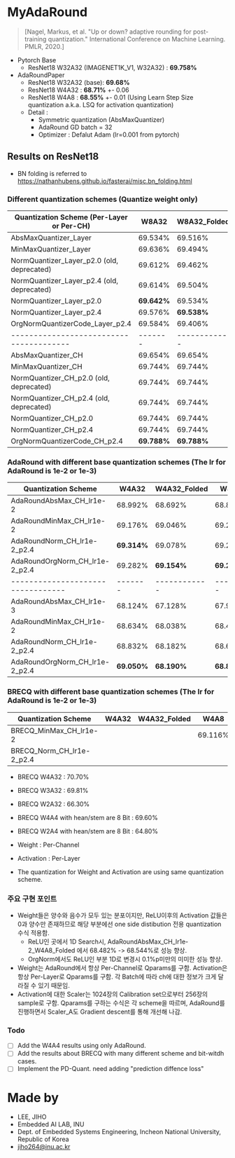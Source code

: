 # MyAdaRound
> [Nagel, Markus, et al. "Up or down? adaptive rounding for post-training quantization." International Conference on Machine Learning. PMLR, 2020.]

- Pytorch Base 
  - ResNet18 W32A32 (IMAGENET1K_V1, W32A32) : **69.758%**
- AdaRoundPaper
  - ResNet18 W32A32 (base): **69.68%**
  - ResNet18 W4A32 : **68.71%** +- 0.06
  - ResNet18 W4A8 : **68.55%** +- 0.01 (Using Learn Step Size quantization a.k.a. LSQ for activation quantization)
  - Detail : 
    - Symmetric quantization (AbsMaxQuantizer)
    - AdaRound GD batch = 32
    - Optimizer : Defalut Adam (lr=0.001 from pytorch)
    
## Results on ResNet18 
- BN folding is referred to https://nathanhubens.github.io/fasterai/misc.bn_folding.html
 
### Different quantization schemes (Quantize weight only)
| Quantization Scheme (Per-Layer or Per-CH)  | W8A32       | W8A32_Folded | W4A32       | W4A32_Folded |
| ------------------------------------------ | ----------- | ------------ | ----------- | ------------ |
| AbsMaxQuantizer_Layer                      | 69.534%     | 69.516%      | 0.762%      | 0.246%       |
| MinMaxQuantizer_Layer                      | 69.636%     | 69.494%      | 1.926%      | 0.284%       |
| NormQuantizer_Layer_p2.0 (old, deprecated) | 69.612%     | 69.462%      | 48.322%     | 24.248%      |
| NormQuantizer_Layer_p2.4 (old, deprecated) | 69.614%     | 69.504%      | **51.396%** | 21.970%      |
| NormQuantizer_Layer_p2.0                   | **69.642%** | 69.534%      | 41.198%     | 20.402%      |
| NormQuantizer_Layer_p2.4                   | 69.576%     | **69.538%**  | 43.800%     | 15.144%      |
| OrgNormQuantizerCode_Layer_p2.4            | 69.584%     | 69.406%      | 51.054%     | **27.032%**  |
| ---------------------------------------    | -------     | ------------ | -------     | ------------ |
| AbsMaxQuantizer_CH                         | 69.654%     | 69.654%      | 50.348%     | 51.232%      |
| MinMaxQuantizer_CH                         | 69.744%     | 69.744%      | 58.242%     | 58.236%      |
| NormQuantizer_CH_p2.0 (old, deprecated)    | 69.744%     | 69.744%      | 58.114%     | 58.296%      |
| NormQuantizer_CH_p2.4 (old, deprecated)    | 69.744%     | 69.744%      | 60.836%     | 59.864%      |
| NormQuantizer_CH_p2.0                      | 69.744%     | 69.744%      | 55.376%     | 57.444%      |
| NormQuantizer_CH_p2.4                      | 69.744%     | 69.744%      | **61.110%** | **60.980%**  |
| OrgNormQuantizerCode_CH_p2.4               | **69.788%** | **69.788%**  | 57.606%     | 57.606%      |

### AdaRound with different base quantization schemes (The lr for AdaRound is 1e-2 or 1e-3) 
| Quantization Scheme               | W4A32       | W4A32_Folded | W4A8        | W4A8_Folded |
| --------------------------------- | ----------- | ------------ | ----------- | ----------- |
| AdaRoundAbsMax_CH_lr1e-2          | 68.992%     | 68.692%      | 68.824%     | 68.544%     |
| AdaRoundMinMax_CH_lr1e-2          | 69.176%     | 69.046%      | 69.212%     | 68.994%     |
| AdaRoundNorm_CH_lr1e-2_p2.4       | **69.314%** | 69.078%      | 69.202%     | 68.974%     |
| AdaRoundOrgNorm_CH_lr1e-2_p2.4    | 69.282%     | **69.154%**  | **69.222%** | **69.076%** |
| --------------------------------- | -------     | ------------ | -------     | ----------- |
| AdaRoundAbsMax_CH_lr1e-3          | 68.124%     | 67.128%      | 67.976%     | 67.050%     |
| AdaRoundMinMax_CH_lr1e-2          | 68.634%     | 68.038%      | 68.438%     | 67.764%     |
| AdaRoundNorm_CH_lr1e-2_p2.4       | 68.832%     | 68.182%      | 68.610%     | 68.046%     |
| AdaRoundOrgNorm_CH_lr1e-2_p2.4    | **69.050%** | **68.190%**  | **68.878%** | **69.030%** |

### BRECQ with different base quantization schemes (The lr for AdaRound is 1e-2 or 1e-3) 
| Quantization Scheme       | W4A32 | W4A32_Folded | W4A8    | W4A8_Folded | W4A4    | W4A4_Folded | W4A4_8bit |
| ------------------------- | ----- | ------------ | ------- | ----------- | ------- | ----------- | --------- |
| BRECQ_MinMax_CH_lr1e-2    |       |              | 69.116% |             | 47.006% | -           | 69.220%   |
| BRECQ_Norm_CH_lr1e-2_p2.4 |       |              |         | -           | 46.790% |             | 69.332%   |

- BRECQ W4A32 : 70.70%
- BRECQ W3A32 : 69.81%
- BRECQ W2A32 : 66.30%
- BRECQ W4A4 with hean/stem are 8 Bit  : 69.60%
- BRECQ W2A4 with hean/stem are 8 Bit  : 64.80%

- Weight : Per-Channel
- Activation : Per-Layer
- The quantization for Weight and Activation are using same quantization scheme.

### 주요 구현 포인트
- Weight들은 양수와 음수가 모두 있는 분포이지만, ReLU이후의 Activation 값들은 0과 양수만 존재하므로 해당 부분에선 one side distibution 전용 quantization 수식 적용함.
  - ReLU인 곳에서 1D Search시, AdaRoundAbsMax_CH_lr1e-2_W4A8_Folded 에서 68.482%  -> 68.544%로 성능 향상. 
  - OrgNorm에서도 ReLU인 부분 1D로 변경시 0.1%p미만의 미미한 성능 향상.
- Weight는 AdaRound에서 항상 Per-Channel로 Qparams를 구함. Activation은 항상 Per-Layer로 Qparams를 구함. 각 Batch에 따라 ch에 대한 정보가 크게 달라질 수 있기 때문임.
- Activation에 대한 Scaler는 1024장의 Calibration set으로부터 256장의 sample로 구함. Qparams를 구하는 수식은 각 scheme을 따르며, AdaRound를 진행하면서 Scaler_A도 Gradient descent를 통해 개선해 나감.

### Todo
- [ ] Add the W4A4 results using only AdaRound.
- [ ] Add the results about BRECQ with many different scheme and bit-witdh cases.
- [ ] Implement the PD-Quant. need adding "prediction diffence loss"

# Made by
- LEE, JIHO
- Embedded AI LAB, INU 
- Dept. of Embedded Systems Engineering, Incheon National University, Republic of Korea
- jiho264@inu.ac.kr  